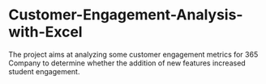 # Customer-Engagement-Analysis-with-Excel
The project aims at analyzing some customer engagement metrics for 365 Company to determine whether the addition of new features increased student engagement.


